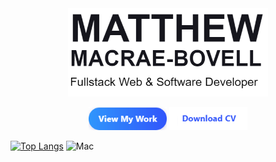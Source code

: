 <div align="center">
<div>
       <img src="https://github.com/MathyouMB/MathyouMB/blob/master/name.png" width="320px"></img>
   </div>
<p align="center">
          <a href="http://matthewmacraebovell.com/"><img src="https://github.com/MathyouMB/MathyouMB/blob/master/viewmywork.png" width="125px"></img></a>
          <a href="https://drive.google.com/file/d/17BXO0uemAjefYHP6bXKdZmKiLD--HekM/view"><img src="https://github.com/MathyouMB/MathyouMB/blob/master/downloadcv.png" width="125px"></img></a>
	  </p>
</div>

[![Top Langs](https://github-readme-stats.vercel.app/api/top-langs/?username=mathyoumb)](https://github.com/anuraghazra/github-readme-stats)
<img src="https://github.com/MathyouMB/MathyouMB/blob/master/skill_wheel.gif" width="400px" alt="Mac">
